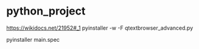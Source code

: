 # python_project
 https://wikidocs.net/21952#_1
 pyinstaller -w -F qtextbrowser_advanced.py
 
 pyinstaller main.spec
